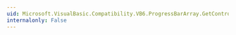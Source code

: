 ```yaml
---
uid: Microsoft.VisualBasic.Compatibility.VB6.ProgressBarArray.GetControlInstanceType
internalonly: False
---
```


